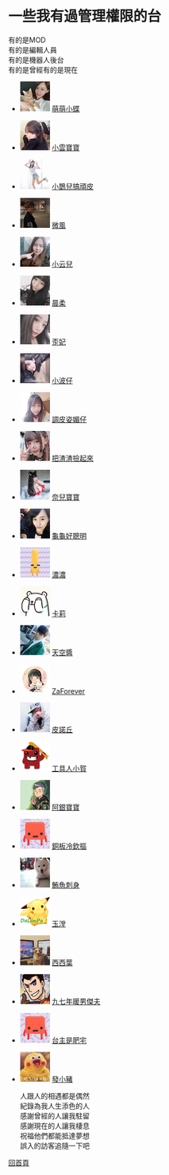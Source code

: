 # 一些我有過管理權限的台  
有的是MOD  
有的是編輯人員  
有的是機器人後台  
有的是曾經有的是現在
+ ![](大頭照/butterflyouox60) [萌萌小蝶](https://twitch.tv/butterflyouo)  
+ ![](大頭照/babybaby1111x60) [小雲寶寶](https://twitch.tv/babybaby1111)
+ ![](大頭照/chiue9493x60) [小鵲兒搞頑皮](https://twitch.tv/chiue9493)
+ ![](大頭照/breeze0920x60) [微風](https://twitch.tv/breeze0920)
+ ![](大頭照/elsa0704x60) [小云兒](https://twitch.tv/elsa0704)
+ ![](大頭照/rou0629x60) [晨柔](https://twitch.tv/rou0629)
+ ![](大頭照/butter870519x60) [歪妃](https://twitch.tv/butter870519)
+ ![](大頭照/mybabykiss520x60) [小波仔](https://twitch.tv/mybabykiss520)
+ ![](大頭照/alongz_x60) [調皮姿媚仔](https://twitch.tv/alongz_)
+ ![](大頭照/baso0416x60) [把渣渣撿起來](https://twitch.tv/baso0416)
+ ![](大頭照/nai0529x60) [奈兒寶寶](https://twitch.tv/nai0529)
+ ![](大頭照/hare0o0cheerx60) [龜龜好聰明](https://twitch.tv/hare0o0cheer)
+ ![](大頭照/zxc37102x60) [濃濃](https://twitch.tv/zxc37102)
+ ![](大頭照/kyaryqx60) [卡莉](https://twitch.tv/kyaryq)
+ ![](大頭照/takuto_skyx60) [天空醬](https://twitch.tv/takuto_sky)
+ ![](大頭照/zaforeverx60) [ZaForever](https://twitch.tv/zaforever)
+ ![](大頭照/tachilolzx60) [皮諾丘](https://twitch.tv/tachilolz)
+ ![](大頭照/shiauherx60) [工具人小賀](https://twitch.tv/shiauher)
+ ![](大頭照/silver0301x60) [阿銀寶寶](https://twitch.tv/silver0301)
+ ![](大頭照/user86418641x60) [銅板冷欽摳](https://twitch.tv/user86418641)
+ ![](大頭照/tuna0127x60) [鮪魚刺身](https://twitch.tv/tuna0127)
+ ![](大頭照/shiutomx60) [玉漟](https://twitch.tv/shiutom)
+ ![](大頭照/yeh_changx60) [西西葉](https://twitch.tv/yeh_chang)
+ ![](大頭照/jeffchoux60) [九七年暖男傑夫](https://twitch.tv/jeffchou)
+ ![](大頭照/resver5x60) [台主是肥宅](https://twitch.tv/resver5)
+ ![](大頭照/az12345685x60) [發小豬](https://twitch.tv/az12345685)

     人跟人的相遇都是偶然  
     紀錄為我人生添色的人  
     感謝曾經的人讓我駐留  
     感謝現在的人讓我棲息  
     祝福他們都能抵達夢想  
     誤入的訪客追隨一下吧

[回首頁](README.md)

